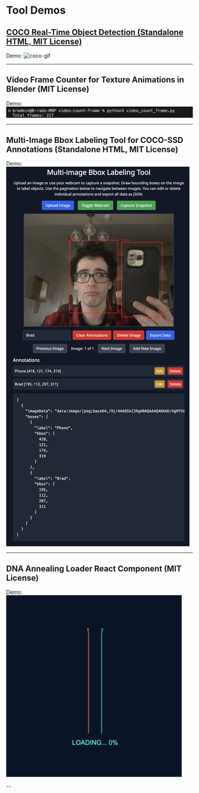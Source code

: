 
# Tool Demos
<!--
- TODO need to add metadata to loading screens
- TODO update gists
- TODO update readme
- TODO update profile readme
-->

## [COCO Real-Time Object Detection (Standalone HTML, MIT License)](https://gist.github.com/iron-hope-shop/2b1e80f28388768924f77c3ab8e0fb4c)

Demo:
![coco-gif](./coco-ssd/coco-ssd.gif)

---

## Video Frame Counter for Texture Animations in Blender (MIT License)

Demo:
![frame-counter](./video-count-frame/video_count_frame.png)  

---

## Multi-Image Bbox Labeling Tool for COCO-SSD Annotations (Standalone HTML, MIT License)

Demo:
![bbox-tool](./bbox-annotations-tool/bbox-annotations-tool.png)

---

## DNA Annealing Loader React Component (MIT License)

Demo:
![dna-reannealing](./loading-screens/dna-reannealing/dna-reannealing.gif)

--

## 
